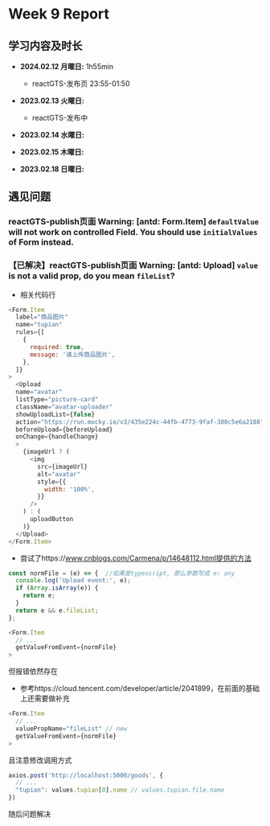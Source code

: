 # Week 9 Report

## 学习内容及时长

* **2024.02.12 月曜日:** 1h55min
  * reactGTS-发布页 23:55-01:50

* **2023.02.13 火曜日:** 
  * reactGTS-发布中 

* **2023.02.14 水曜日:** 

* **2023.02.15 木曜日:** 

* **2023.02.18 日曜日:** 

## 遇见问题
### reactGTS-publish页面 Warning: [antd: Form.Item] `defaultValue` will not work on controlled Field. You should use `initialValues` of Form instead.


### 【已解决】reactGTS-publish页面 Warning: [antd: Upload] `value` is not a valid prop, do you mean `fileList`?
* 相关代码行
```JavaScript
<Form.Item
  label="商品图片"
  name="tupian"
  rules={[
    {
      required: true,
      message: '请上传商品图片',
    },
  ]}
>
  <Upload
  name="avatar"
  listType="picture-card"
  className="avatar-uploader"
  showUploadList={false}
  action="https://run.mocky.io/v3/435e224c-44fb-4773-9faf-380c5e6a2188"
  beforeUpload={beforeUpload}
  onChange={handleChange}
  >
    {imageUrl ? (
      <img
        src={imageUrl}
        alt="avatar"
        style={{
          width: '100%',
        }}
      />
    ) : (
      uploadButton
    )}
  </Upload>
</Form.Item>
```
* 尝试了https://www.cnblogs.com/Carmena/p/14648112.html提供的方法
```JavaScript
const normFile = (e) => {  //如果是typescript, 那么参数写成 e: any
  console.log('Upload event:', e);
  if (Array.isArray(e)) {
    return e;
  }
  return e && e.fileList;
};

<Form.Item
  // ...
  getValueFromEvent={normFile}
>
```
但报错依然存在
* 参考https://cloud.tencent.com/developer/article/2041899，在前面的基础上还需要做补充
```JavaScript
<Form.Item
  // ...
  valuePropName="fileList" // new
  getValueFromEvent={normFile}
>
```
且注意修改调用方式
```JavaScript
axios.post('http://localhost:5000/goods', {
  // ...
  "tupian": values.tupian[0].name // values.tupian.file.name
})
```
随后问题解决